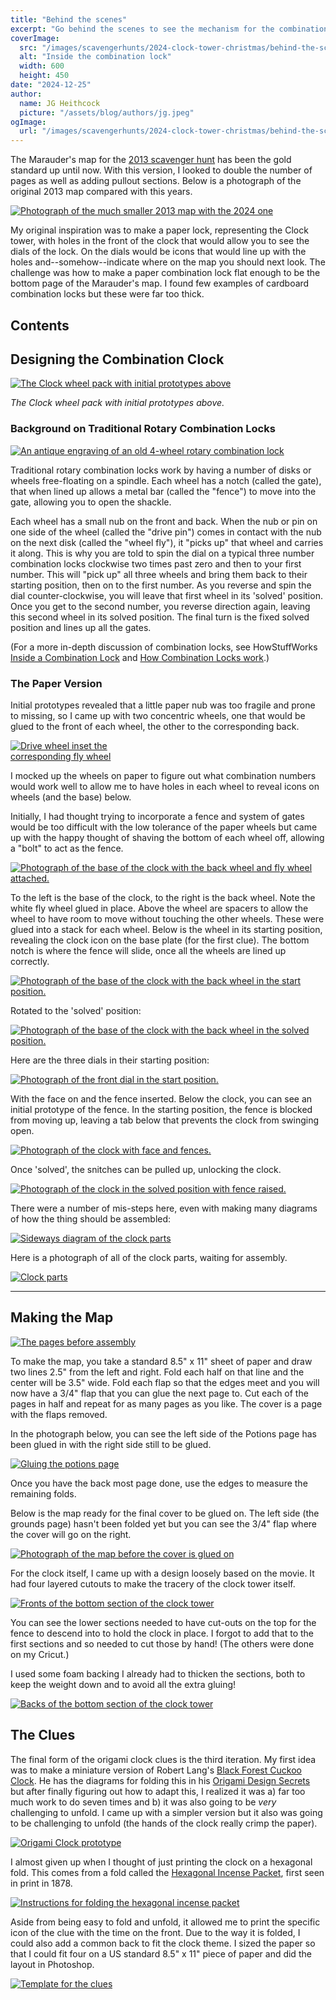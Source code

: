 ```yaml
---
title: "Behind the scenes"
excerpt: "Go behind the scenes to see the mechanism for the combination clock and the making of the expanded marauder's map."
coverImage:
  src: "/images/scavengerhunts/2024-clock-tower-christmas/behind-the-scenes/combination-clock/prototyping-clock.jpg"
  alt: "Inside the combination lock"
  width: 600
  height: 450
date: "2024-12-25"
author:
  name: JG Heithcock
  picture: "/assets/blog/authors/jg.jpeg"
ogImage:
  url: "/images/scavengerhunts/2024-clock-tower-christmas/behind-the-scenes/combination-clock/prototyping-clock.jpg"
---
```


The Marauder's map for the [2013 scavenger hunt](./2013-44-marauders) has been the gold standard up until now. With this version, I looked to double the number of pages as well as adding pullout sections. Below is a photograph of the original 2013 map compared with this years.

<a href="/images/scavengerhunts/2024-clock-tower-christmas/maps-compared.jpg">
<img src="/images/scavengerhunts/2024-clock-tower-christmas/maps-compared.jpg" alt="Photograph of the much smaller 2013 map with the 2024 one" style="max-width:100%" />
</a>

My original inspiration was to make a paper lock, representing the Clock tower, with holes in the front of the clock that would allow you to see the dials of the lock. On the dials would be icons that would line up with the holes and--somehow--indicate where on the map you should next look. The challenge was how to make a paper combination lock flat enough to be the bottom page of the Marauder's map. I found few examples of cardboard combination locks but these were far too thick.

## Contents

## Designing the Combination Clock

<a href="/images/scavengerhunts/2024-clock-tower-christmas/behind-the-scenes/combination-clock/prototyping-clock.jpg">
<img src="/images/scavengerhunts/2024-clock-tower-christmas/behind-the-scenes/combination-clock/prototyping-clock.jpg" alt="The Clock wheel pack with initial prototypes above" style="max-width:100%" />
</a>

_The Clock wheel pack with initial prototypes above._

### Background on Traditional Rotary Combination Locks

<a href="/images/scavengerhunts/2024-clock-tower-christmas/behind-the-scenes/combination-clock/rotary-combination-lock.jpg">
<img src="/images/scavengerhunts/2024-clock-tower-christmas/behind-the-scenes/combination-clock/rotary-combination-lock.jpg" alt="An antique engraving of an old 4-wheel rotary combination lock" style="max-width:500px" />
</a>

Traditional rotary combination locks work by having a number of disks or wheels free-floating on a spindle. Each wheel has a notch (called the gate), that when lined up allows a metal bar (called the "fence") to move into the gate, allowing you to open the shackle.

Each wheel has a small nub on the front and back. When the nub or pin on one side of the wheel (called the "drive pin") comes in contact with the nub on the next disk (called the "wheel fly"), it "picks up" that wheel and carries it along. This is why you are told to spin the dial on a typical three number combination locks clockwise two times past zero and then to your first number. This will "pick up" all three wheels and bring them back to their starting position, then on to the first number. As you reverse and spin the dial counter-clockwise, you will leave that first wheel in its 'solved' position. Once you get to the second number, you reverse direction again, leaving this second wheel in its solved position. The final turn is the fixed solved position and lines up all the gates.

(For a more in-depth discussion of combination locks, see HowStuffWorks [Inside a Combination Lock](https://home.howstuffworks.com/home-improvement/household-safety/inside-lock.htm) and [How Combination Locks work](https://home.howstuffworks.com/home-improvement/home-diy/combination-lock.htm).)

### The Paper Version

Initial prototypes revealed that a little paper nub was too fragile and prone to missing, so I came up with two concentric wheels, one that would be glued to the front of each wheel, the other to the corresponding back.

<a href="/images/scavengerhunts/2024-clock-tower-christmas/behind-the-scenes/combination-clock/drive-and-fly-wheels.png">
<img src="/images/scavengerhunts/2024-clock-tower-christmas/behind-the-scenes/combination-clock/drive-and-fly-wheels.png" alt="Drive wheel inset the corresponding fly wheel" style="max-width:248px" />
</a>

I mocked up the wheels on paper to figure out what combination numbers would work well to allow me to have holes in each wheel to reveal icons on wheels (and the base) below.

Initially, I had thought trying to incorporate a fence and system of gates would be too difficult with the low tolerance of the paper wheels but came up with the happy thought of shaving the bottom of each wheel off, allowing a "bolt" to act as the fence.

<a href="/images/scavengerhunts/2024-clock-tower-christmas/behind-the-scenes/combination-clock/0-clock-base.jpg">
<img src="/images/scavengerhunts/2024-clock-tower-christmas/behind-the-scenes/combination-clock/0-clock-base.jpg" alt="Photograph of the base of the clock with the back wheel and fly wheel attached." style="max-width:100%" />
</a>

To the left is the base of the clock, to the right is the back wheel. Note the white fly wheel glued in place. Above the wheel are spacers to allow the wheel to have room to move without touching the other wheels. These were glued into a stack for each wheel. Below is the wheel in its starting position, revealing the clock icon on the base plate (for the first clue). The bottom notch is where the fence will slide, once all the wheels are lined up correctly.

<a href="/images/scavengerhunts/2024-clock-tower-christmas/behind-the-scenes/combination-clock/1-back-dial-start.jpg">
<img src="/images/scavengerhunts/2024-clock-tower-christmas/behind-the-scenes/combination-clock/1-back-dial-start.jpg" alt="Photograph of the base of the clock with the back wheel in the start position." style="max-width:100%" />
</a>

Rotated to the 'solved' position:

<a href="/images/scavengerhunts/2024-clock-tower-christmas/behind-the-scenes/combination-clock/1a-back-dial-solved.jpg">
<img src="/images/scavengerhunts/2024-clock-tower-christmas/behind-the-scenes/combination-clock/1a-back-dial-solved.jpg" alt="Photograph of the base of the clock with the back wheel in the solved position." style="max-width:100%" />
</a>

Here are the three dials in their starting position:

<a href="/images/scavengerhunts/2024-clock-tower-christmas/behind-the-scenes/combination-clock/3-front-dial-start-and-solved.jpg">
<img src="/images/scavengerhunts/2024-clock-tower-christmas/behind-the-scenes/combination-clock/3-front-dial-start-and-solved.jpg" alt="Photograph of the front dial in the start position." style="max-width:100%" />
</a>

With the face on and the fence inserted. Below the clock, you can see an initial prototype of the fence. In the starting position, the fence is blocked from moving up, leaving a tab below that prevents the clock from swinging open.

<a href="/images/scavengerhunts/2024-clock-tower-christmas/behind-the-scenes/combination-clock/4a-face-with-fence.jpg">
<img src="/images/scavengerhunts/2024-clock-tower-christmas/behind-the-scenes/combination-clock/4a-face-with-fence.jpg" alt="Photograph of the clock with face and fences." style="max-width:100%" />
</a>

Once 'solved', the snitches can be pulled up, unlocking the clock.

<a href="/images/scavengerhunts/2024-clock-tower-christmas/behind-the-scenes/combination-clock/5-face-solved.jpg">
<img src="/images/scavengerhunts/2024-clock-tower-christmas/behind-the-scenes/combination-clock/5-face-solved.jpg" alt="Photograph of the clock in the solved position with fence raised." style="max-width:100%" />
</a>

There were a number of mis-steps here, even with making many diagrams of how the thing should be assembled:

<a href="/images/scavengerhunts/2024-clock-tower-christmas/behind-the-scenes/combination-clock/clock-stack.jpg">
<img src="/images/scavengerhunts/2024-clock-tower-christmas/behind-the-scenes/combination-clock/clock-stack.jpg" alt="Sideways diagram of the clock parts" style="max-width:100%" />
</a>

Here is a photograph of all of the clock parts, waiting for assembly.

<a href="/images/scavengerhunts/2024-clock-tower-christmas/behind-the-scenes/combination-clock/clock-parts.jpg">
<img src="/images/scavengerhunts/2024-clock-tower-christmas/behind-the-scenes/combination-clock/clock-parts.jpg" alt="Clock parts" style="max-width:100%" />
</a>

<hr />

## Making the Map

<a href="/images/scavengerhunts/2024-clock-tower-christmas/behind-the-scenes/0-map-pages.jpg">
<img src="/images/scavengerhunts/2024-clock-tower-christmas/behind-the-scenes/0-map-pages.jpg" alt="The pages before assembly" style="max-width:100%" />
</a>

To make the map, you take a standard 8.5" x 11" sheet of paper and draw two lines 2.5" from the left and right. Fold each half on that line and the center will be 3.5" wide. Fold each flap so that the edges meet and you will now have a 3/4" flap that you can glue the next page to. Cut each of the pages in half and repeat for as many pages as you like. The cover is a page with the flaps removed.

In the photograph below, you can see the left side of the Potions page has been glued in with the right side still to be glued.

<a href="/images/scavengerhunts/2024-clock-tower-christmas/behind-the-scenes/1-map-adding-potions.jpg">
<img src="/images/scavengerhunts/2024-clock-tower-christmas/behind-the-scenes/1-map-adding-potions.jpg" alt="Gluing the potions page" style="max-width:100%" />
</a>

Once you have the back most page done, use the edges to measure the remaining folds.

Below is the map ready for the final cover to be glued on. The left side (the grounds page) hasn't been folded yet but you can see the 3/4" flap where the cover will go on the right.

<a href="/images/scavengerhunts/2024-clock-tower-christmas/behind-the-scenes/5-map-ready-for-cover.jpg">
<img src="/images/scavengerhunts/2024-clock-tower-christmas/behind-the-scenes/5-map-ready-for-cover.jpg" alt="Photograph of the map before the cover is glued on" style="max-width:100%" />
</a>

For the clock itself, I came up with a design loosely based on the movie. It had four layered cutouts to make the tracery of the clock tower itself.

<a href="/images/scavengerhunts/2024-clock-tower-christmas/behind-the-scenes/clock-base-fronts.jpg">
<img src="/images/scavengerhunts/2024-clock-tower-christmas/behind-the-scenes/clock-base-fronts.jpg" alt="Fronts of the bottom section of the clock tower" style="max-width:100%" />
</a>

You can see the lower sections needed to have cut-outs on the top for the fence to descend into to hold the clock in place. I forgot to add that to the first sections and so needed to cut those by hand! (The others were done on my Cricut.)

I used some foam backing I already had to thicken the sections, both to keep the weight down and to avoid all the extra gluing!

<a href="/images/scavengerhunts/2024-clock-tower-christmas/behind-the-scenes/clock-base-backs.jpg">
<img src="/images/scavengerhunts/2024-clock-tower-christmas/behind-the-scenes/clock-base-backs.jpg" alt="Backs of the bottom section of the clock tower" style="max-width:100%" />
</a>

## The Clues

The final form of the origami clock clues is the third iteration. My first idea was to make a miniature version of Robert Lang's [Black Forest Cuckoo Clock](https://langorigami.com/artwork/black-forest-cuckoo-clock-opus-182/). He has the diagrams for folding this in his [Origami Design Secrets](https://langorigami.com/publication/origami-design-secrets/) but after finally figuring out how to adapt this, I realized it was a) far too much work to do seven times and b) it was also going to be _very_ challenging to unfold. I came up with a simpler version but it also was going to be challenging to unfold (the hands of the clock really crimp the paper).

<a href="/images/scavengerhunts/2024-clock-tower-christmas/behind-the-scenes/origami-clock.jpg">
<img src="/images/scavengerhunts/2024-clock-tower-christmas/behind-the-scenes/origami-clock.jpg" alt="Origami Clock prototype" style="max-width:100%" />
</a>

I almost given up when I thought of just printing the clock on a hexagonal fold. This comes from a fold called the [Hexagonal Incense Packet](https://www.origamiheaven.com/historyofthehexagonalincensepacket.htm), first seen in print in 1878.

<a href="/images/scavengerhunts/2024-clock-tower-christmas/behind-the-scenes/origata.hexagon.instruct.jpg">
<img src="/images/scavengerhunts/2024-clock-tower-christmas/behind-the-scenes/origata.hexagon.instruct.jpg" alt="Instructions for folding the hexagonal incense packet" style="max-width:100%" />
</a>

Aside from being easy to fold and unfold, it allowed me to print the specific icon of the clue with the time on the front. Due to the way it is folded, I could also add a common back to fit the clock theme. I sized the paper so that I could fit four on a US standard 8.5" x 11" piece of paper and did the layout in Photoshop.

<a href="/images/scavengerhunts/2024-clock-tower-christmas/behind-the-scenes/clue-template.jpg">
<img src="/images/scavengerhunts/2024-clock-tower-christmas/behind-the-scenes/clue-template.jpg" alt="Template for the clues" style="max-width:100%" />
</a>
